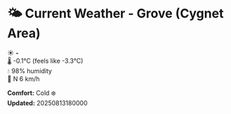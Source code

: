 # 🌤️ Current Weather - Grove (Cygnet Area)

☀️ **-**  
🌡️ -0.1°C (feels like -3.3°C)  
💧 98% humidity  
💨 N 6 km/h  

**Comfort:** Cold ❄️  
**Updated:** 20250813180000
